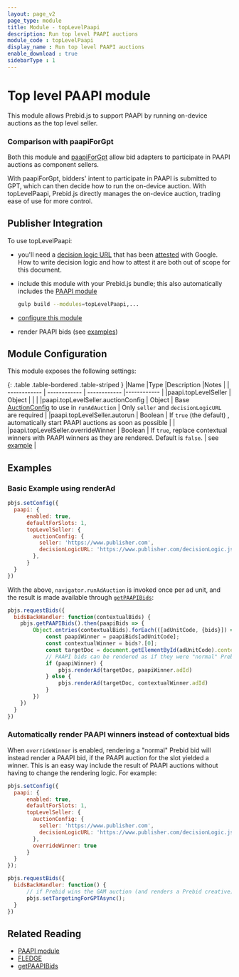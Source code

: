 ```yaml
---
layout: page_v2
page_type: module
title: Module - topLevelPaapi
description: Run top level PAAPI auctions
module_code : topLevelPaapi
display_name : Run top level PAAPI auctions
enable_download : true
sidebarType : 1
---
```


# Top level PAAPI module

This module allows Prebid.js to support PAAPI by running on-device auctions as the top level seller.

### Comparison with paapiForGpt

Both this module and [paapiForGpt](/dev-docs/modules/paapiForGpt.html) allow bid adapters to participate in PAAPI auctions as component sellers.

With paapiForGpt, bidders' intent to participate in PAAPI is submitted to GPT, which can then decide how to run the on-device auction. 
With topLevelPaapi, Prebid.js directly manages the on-device auction, trading ease of use for more control.

## Publisher Integration

To use topLevelPaapi:

- you'll need a [decision logic URL](https://github.com/WICG/turtledove/blob/main/FLEDGE.md#23-scoring-bids) that has been [attested](https://github.com/privacysandbox/attestation) with Google. How to write decision logic and how to attest it are both out of scope for this document.
- include this module with your Prebid.js bundle; this also automatically includes the [PAAPI module](/dev-docs/modules/paapi.html)

    ```bash
   gulp build --modules=topLevelPaapi,...     
    ```

- [configure this module](#config)
- render PAAPI bids (see [examples](#examples)) 

## Module Configuration

This module exposes the following settings:

{: .table .table-bordered .table-striped }
|Name |Type |Description |Notes |
| ------------ | ------------ | ------------ |------------ |
|paapi.topLevelSeller | Object | | |
|paapi.topLevelSeller.auctionConfig | Object | Base [AuctionConfig](https://github.com/WICG/turtledove/blob/main/FLEDGE.md#2-sellers-run-on-device-auctions) to use in `runAdAuction` | Only `seller` and `decisionLogicURL` are required |
|paapi.topLevelSeller.autorun | Boolean | If `true` (the default) , automatically start PAAPI auctions as soon as possible | |
|paapi.topLevelSeller.overrideWinner | Boolean | If `true`, replace contextual winners with PAAPI winners as they are rendered. Default is `false`. | see [example](#overrideWinner) |  

<a id="examples"></a>
## Examples

### Basic Example using renderAd

```javascript
pbjs.setConfig({
  paapi: {
      enabled: true,
      defaultForSlots: 1,
      topLevelSeller: {
        auctionConfig: {
          seller: 'https://www.publisher.com',
          decisionLogicURL: 'https://www.publisher.com/decisionLogic.js',
        },
      }
  }
})
```

With the above, `navigator.runAdAuction` is invoked once per ad unit, and the result is made available through [`getPAAPIBids`](/dev-docs/publisher-api-reference/getPAAPIBids.html):

```javascript
pbjs.requestBids({
  bidsBackHandler: function(contextualBids) {
    pbjs.getPAAPIBids().then(paapiBids => {
        Object.entries(contextualBids).forEach(([adUnitCode, {bids}]) => {
            const paapiWinner = paapiBids[adUnitCode];
            const contextualWinner = bids?.[0];
            const targetDoc = document.getElementById(adUnitCode).contentDocument // assumes there's an iframe with id = adUnitCode 
            // PAAPI bids can be rendered as if they were "normal" Prebid bids
            if (paapiWinner) {
                pbjs.renderAd(targetDoc, paapiWinner.adId)
            } else {
                pbjs.renderAd(targetDoc, contextualWinner.adId)
            }
        }) 
    })
  }
})
```

<a id="overrideWinner"></a>
### Automatically render PAAPI winners instead of contextual bids

When `overrideWinner` is enabled, rendering a "normal" Prebid bid will instead render a PAAPI bid, if the PAAPI auction for the slot yielded a winner. This is an easy way include the result of PAAPI auctions without having to change the rendering logic. For example: 

```javascript
pbjs.setConfig({
  paapi: {
      enabled: true,
      defaultForSlots: 1,
      topLevelSeller: {
        auctionConfig: {
          seller: 'https://www.publisher.com',
          decisionLogicURL: 'https://www.publisher.com/decisionLogic.js',
        },
        overrideWinner: true
      }
  }
});

pbjs.requestBids({
  bidsBackHandler: function() {
      // if Prebid wins the GAM auction (and renders a Prebid creative), the following will render PAAPI winners over the Prebid winners
      pbjs.setTargetingForGPTAsync();
  }
})
```

## Related Reading

- [PAAPI module](/dev-docs/modules/paapi.html)
- [FLEDGE](https://github.com/WICG/turtledove/blob/main/FLEDGE.md)
- [getPAAPIBids](/dev-docs/publisher-api-reference/getPAAPIBids.html)
